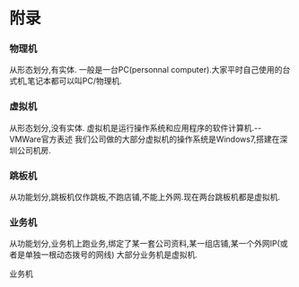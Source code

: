 # 附录

### 物理机
从形态划分,有实体.
一般是一台PC(personnal computer).大家平时自己使用的台式机,笔记本都可以叫PC/物理机.

### 虚拟机
从形态划分,没有实体.
虚拟机是运行操作系统和应用程序的软件计算机.--VMWare官方表述
我们公司做的大部分虚拟机的操作系统是Windows7,搭建在深圳公司机房.

### 跳板机
从功能划分,跳板机仅作跳板,不跑店铺,不能上外网.现在两台跳板机都是虚拟机.

### 业务机
从功能划分,业务机上跑业务,绑定了某一套公司资料,某一组店铺,某一个外网IP(或者是单独一根动态拨号的网线)
大部分业务机是虚拟机.

业务机